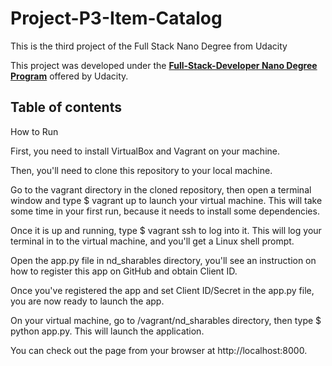 # Project-P3-Item-Catalog
This is the third project of the Full Stack Nano Degree from Udacity

This project was developed under the [**Full-Stack-Developer Nano Degree Program**](https://www.udacity.com/course/nd004) offered by Udacity.

**Table of contents**
-----------------------------------------------------------
How to Run

First, you need to install VirtualBox and Vagrant on your machine.

Then, you'll need to clone this repository to your local machine.

Go to the vagrant directory in the cloned repository, then open a terminal window and type $ vagrant up to launch your virtual machine. This will take some time in your first run, because it needs to install some dependencies.

Once it is up and running, type $ vagrant ssh to log into it. This will log your terminal in to the virtual machine, and you'll get a Linux shell prompt.

Open the app.py file in nd_sharables directory, you'll see an instruction on how to register this app on GitHub and obtain Client ID.

Once you've registered the app and set Client ID/Secret in the app.py file, you are now ready to launch the app.

On your virtual machine, go to /vagrant/nd_sharables directory, then type $ python app.py. This will launch the application.

You can check out the page from your browser at http://localhost:8000.
